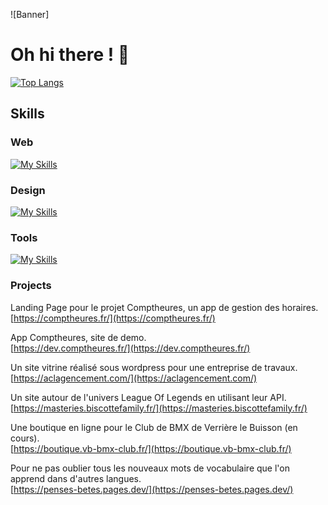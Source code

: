 ![Banner]
# Oh hi there ! 👋

[![Top Langs](https://github-readme-stats.vercel.app/api/top-langs/?username=starlingsg1&layout=compact)](https://github.com/starlingsg1)

## Skills

### Web
[![My Skills](https://skillicons.dev/icons?i=html,css,tailwind,js,ts,react,nextjs,nodejs,express,postgres,prisma,angular,php,laravel)](https://skillicons.dev)

### Design
[![My Skills](https://skillicons.dev/icons?i=figma,xd)](https://skillicons.dev)

### Tools
[![My Skills](https://skillicons.dev/icons?i=docker,github,gitlab,nginx)](https://skillicons.dev)

### Projects

Landing Page pour le projet Comptheures, un app de gestion des horaires.  
[https://comptheures.fr/](https://comptheures.fr/)

App Comptheures, site de demo.  
[https://dev.comptheures.fr/](https://dev.comptheures.fr/)

Un site vitrine réalisé sous wordpress pour une entreprise de travaux.  
[https://aclagencement.com/](https://aclagencement.com/)

Un site autour de l'univers League Of Legends en utilisant leur API.  
[https://masteries.biscottefamily.fr/](https://masteries.biscottefamily.fr/)

Une boutique en ligne pour le Club de BMX de Verrière le Buisson (en cours).  
[https://boutique.vb-bmx-club.fr/](https://boutique.vb-bmx-club.fr/)

Pour ne pas oublier tous les nouveaux mots de vocabulaire que l'on apprend dans d'autres langues.  
[https://penses-betes.pages.dev/](https://penses-betes.pages.dev/)
